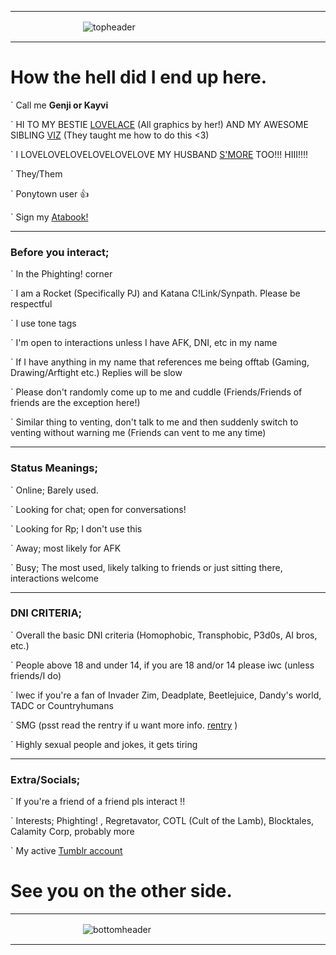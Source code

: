 ___
ㅤㅤㅤㅤㅤㅤㅤㅤㅤ![topheader](https://media.discordapp.net/attachments/1264351072991055942/1291521343979917322/image.png?ex=670af27b&is=6709a0fb&hm=fb7f2efb994e47dcce3a58ec1e0dd47e701e3a5edf7f885aec7aff844c1519aa&=&format=webp&quality=lossless&width=1600&height=365)
___
# How the hell did I end up here.


` Call me **Genji or Kayvi**

` HI TO MY BESTIE [LOVELACE](https://github.com/ONE-TIMES-ONE) (All graphics by her!) AND MY AWESOME SIBLING [VIZ](https://github.com/Vizerp) (They taught me how to do this <3)

` I LOVELOVELOVELOVELOVELOVE MY HUSBAND [S'MORE](https://summerxlogical.carrd.co/) TOO!!! HIII!!!!

` They/Them

` Ponytown user 👍

` Sign my [Atabook!](https://genjisgarden.atabook.org/)

___

### Before you interact;

` In the Phighting! corner

` I am a Rocket (Specifically PJ) and Katana C!Link/Synpath. Please be respectful

` I use tone tags

` I'm open to interactions unless I have AFK, DNI, etc in my name

` If I have anything in my name that references me being offtab (Gaming, Drawing/Arftight etc.) Replies will be slow

` Please don't randomly come up to me and cuddle (Friends/Friends of friends are the exception here!)

` Similar thing to venting, don't talk to me and then suddenly switch to venting without warning me (Friends can vent to me any time)

___

### Status Meanings;

` Online; Barely used.

` Looking for chat; open for conversations!

` Looking for Rp; I don't use this

` Away; most likely for AFK

` Busy; The most used, likely talking to friends or just sitting there, interactions welcome

___

### DNI CRITERIA;

` Overall the basic DNI criteria (Homophobic, Transphobic, P3d0s, AI bros, etc.)

` People above 18 and under 14, if you are 18 and/or 14 please iwc (unless friends/I do)

` Iwec if you're a fan of Invader Zim, Deadplate, Beetlejuice, Dandy's world, TADC or Countryhumans

` SMG (psst read the rentry if u want more info. [rentry](rentry.co/smg-callout) )

` Highly sexual people and jokes, it gets tiring

___

### Extra/Socials;

` If you're a friend of a friend pls interact !!

` Interests; Phighting! , Regretavator, COTL (Cult of the Lamb), Blocktales, Calamity Corp, probably more

` My active [Tumblr account](https://www.tumblr.com/blog/hyp-fixator)


# See you on the other side.
___
ㅤㅤㅤㅤㅤㅤㅤㅤㅤ![bottomheader](https://media.discordapp.net/attachments/1264351072991055942/1291521553065840740/image.png?ex=670af2ad&is=6709a12d&hm=4c2489a9d0ba7eabf49a9d09151c6f8483bc310d8da65d019f8eaa38dc55e72a&=&format=webp&quality=lossless&width=1375&height=3500)
___
